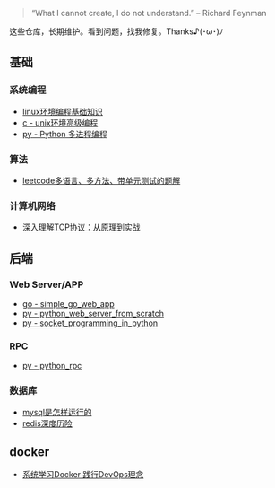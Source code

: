 > “What I cannot create, I do not understand.” – Richard Feynman

这些仓库，长期维护。看到问题，找我修复。Thanks♪(･ω･)ﾉ

## 基础

### 系统编程

- [linux环境编程基础知识](https://leosirius.github.io/blog/%E6%95%99%E7%A8%8B/linux%E7%8E%AF%E5%A2%83%E7%BC%96%E7%A8%8B%E5%9F%BA%E7%A1%80%E7%9F%A5%E8%AF%86/linux%E7%8E%AF%E5%A2%83%E7%BC%96%E7%A8%8B%E5%9F%BA%E7%A1%80%E7%9F%A5%E8%AF%86/)
- [c - unix环境高级编程](https://github.com/LeoSirius/tutorial_apue)
- [py - Python 多进程编程](https://github.com/LeoSirius/tutorial_python_multi_process)

### 算法

- [leetcode多语言、多方法、带单元测试的题解](https://github.com/LeoSirius/leetcode_solutions)

### 计算机网络

- [深入理解TCP协议：从原理到实战](https://leosirius.github.io/blog/%E6%95%99%E7%A8%8B/%E6%B7%B1%E5%85%A5%E7%90%86%E8%A7%A3TCP%E5%8D%8F%E8%AE%AE%EF%BC%9A%E4%BB%8E%E5%8E%9F%E7%90%86%E5%88%B0%E5%AE%9E%E6%88%98%EF%BC%88%E6%8E%98%E9%87%91%E7%AC%94%E8%AE%B0%EF%BC%89/03_TCP%E6%A6%82%E8%BF%B0/)

## 后端

### Web Server/APP

- [go - simple_go_web_app](https://github.com/LeoSirius/simple_go_web_app)
- [py - python_web_server_from_scratch](https://github.com/LeoSirius/python_web_server_from_scratch)
- [py - socket_programming_in_python](https://github.com/LeoSirius/tutorial_socket_programming_in_python)

### RPC

- [py - python_rpc](https://github.com/LeoSirius/tutorial_python_rpc)

### 数据库

- [mysql是怎样运行的](https://leosirius.github.io/blog/%E6%95%99%E7%A8%8B/mysql%E6%98%AF%E6%80%8E%E6%A0%B7%E8%BF%90%E8%A1%8C%E7%9A%84%EF%BC%88%E6%8E%98%E9%87%91%E7%AC%94%E8%AE%B0%EF%BC%89/02_%E5%88%9D%E8%AF%86mysql/)
- [redis深度历险](https://leosirius.github.io/blog/%E6%95%99%E7%A8%8B/redis%E6%B7%B1%E5%BA%A6%E5%8E%86%E9%99%A9%EF%BC%88%E6%8E%98%E9%87%91%E7%AC%94%E8%AE%B0%EF%BC%89/01_Redis%E5%9F%BA%E7%A1%80%E6%95%B0%E6%8D%AE%E7%BB%93%E6%9E%84/)

## docker

- [系统学习Docker 践行DevOps理念](https://github.com/LeoSirius/tutorial_mooc_docker_devops)
